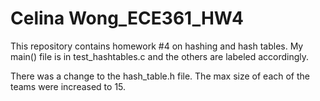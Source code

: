 # Celina Wong_ECE361_HW4
This repository contains homework #4 on hashing and hash tables.
My main() file is in test_hashtables.c and the others are labeled 
accordingly. 

There was a change to the hash_table.h file. The max size of each 
of the teams were increased to 15.
